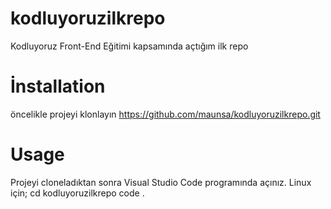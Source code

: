 # kodluyoruzilkrepo
Kodluyoruz Front-End Eğitimi kapsamında açtığım ilk repo 

# İnstallation 
öncelikle projeyi klonlayın 
https://github.com/maunsa/kodluyoruzilkrepo.git

# Usage 
Projeyi cloneladıktan sonra Visual Studio Code programında açınız. Linux için;
 cd kodluyoruzilkrepo
code .
